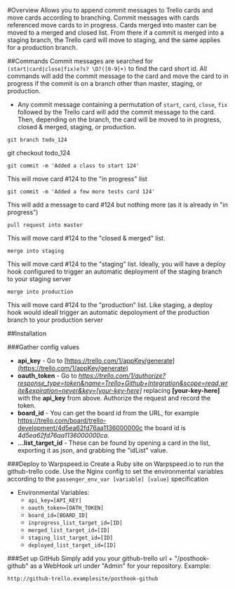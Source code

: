 #Overview
Allows you to append commit messages to Trello cards and move cards according to branching. Commit messages with cards referenced move cards to in progress. Cards merged into master can be moved to a merged and closed list. From there if a commit is merged into a staging branch, the Trello card will move to staging, and the same applies for a production branch.

##Commands
Commit messages are searched for `(start|card|close|fix)e?s? \D?([0-9]+)` to find the card short id. All commands will add the commit message to the card and move the card to in progress if the commit is on a branch other than master, staging, or production.

- Any commit message containing a permutation of `start`, `card`, `close`, `fix` followed by the Trello card will add the commit message to the card. Then, depending on the branch, the card will be moved to in progress, closed & merged, staging, or production.


```
git branch todo_124
```
git checkout todo_124
```
git commit -m 'Added a class to start 124'
```
This will move card #124 to the "in progress" list

```
git commit -m 'Added a few more tests card 124'
```
This will add a message to card #124 but nothing more (as it is already in "in progress")

```
pull request into master
```
This will move card #124 to the "closed & merged" list.
```
merge into staging
```
This will move card #124 to the "staging" list. Ideally, you will have a deploy hook configured to trigger an automatic deployment of the staging branch to your staging server
```
merge into production
```
This will move card #124 to the "production" list. Like staging, a deploy hook would ideall trigger an automatic depoloyment of the production branch to your production server



##Installation

###Gather config values
- **api_key** - Go to [https://trello.com/1/appKey/generate](https://trello.com/1/appKey/generate)
- **oauth_token** - Go to _https://trello.com/1/authorize?response_type=token&name=Trello+Github+Integration&scope=read,write&expiration=never&key=[your-key-here]_ replacing __[your-key-here]__ with the **api_key** from above. Authorize the request and record the token.
- **board_id** - You can get the board id from the URL, for example https://trello.com/board/trello-development/4d5ea62fd76aa1136000000c the board id is _4d5ea62fd76aa1136000000ca_.
- **…list_target_id** - These can be found by opening a card in the list, exporting it as json, and grabbing the "idList" value.

###Deploy to Warpspeed.io
Create a Ruby site on Warpspeed.io to run the github-trello code. Use the Nginx config to set the environmental variables according to the `passenger_env_var [variable] [value]` specification

- Environmental Variables:
	* `api_key=[API_KEY]`
	* `oauth_token=[OATH_TOKEN]` 
	* `board_id=[BOARD_ID]` 
	* `inprogress_list_target_id=[ID]` 
	* `merged_list_target_id=[ID]` 
	* `staging_list_target_id=[ID]`
	* `deployed_list_target_id=[ID]`


###Set up GitHub
Simply add you your github-trello url + "/posthook-github" as a WebHook url under "Admin" for your repository. Example:

`http://github-trello.examplesite/posthook-github`